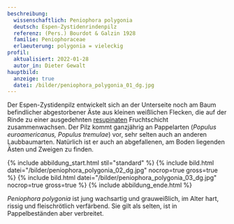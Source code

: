 ```yaml
---
beschreibung:
  wissenschaftlich: Peniophora polygonia
  deutsch: Espen-Zystidenrindenpilz
  referenz: (Pers.) Bourdot & Galzin 1928
  familie: Peniophoraceae
  erlaeuterung: polygonia = vieleckig
profil:
  aktualisiert: 2022-01-28
  autor_in: Dieter Gewalt
hauptbild:
  anzeige: true
  datei: /bilder/peniophora_polygonia_01_dg.jpg
---
```

Der Espen-Zystidenpilz entwickelt sich an der Unterseite noch am Baum befindlicher abgestorbener Äste aus kleinen weißlichen Flecken, die auf der Rinde zu einer ausgedehnten [resupinaten](resupinat "Glossar") Fruchtschicht zusammenwachsen. Der Pilz kommt ganzjährig an Pappelarten (*Populus euroamericanus, Populus tremulae*) vor, sehr selten auch an anderen Laubbaumarten. Natürlich ist er auch an abgefallenen, am Boden liegenden Ästen und Zweigen zu finden.

{% include abbildung_start.html stil="standard" %}
{% include bild.html datei="/bilder/peniophora_polygonia_02_dg.jpg" nocrop=true gross=true %}
{% include bild.html datei="/bilder/peniophora_polygonia_03_dg.jpg" nocrop=true gross=true %}
{% include abbildung_ende.html %}

*Peniophora polygonia* ist jung wachsartig und grauweißlich, im Alter hart, rissig und fleischrötlich verfärbend. Sie gilt als selten, ist in Pappelbeständen aber  verbreitet.
